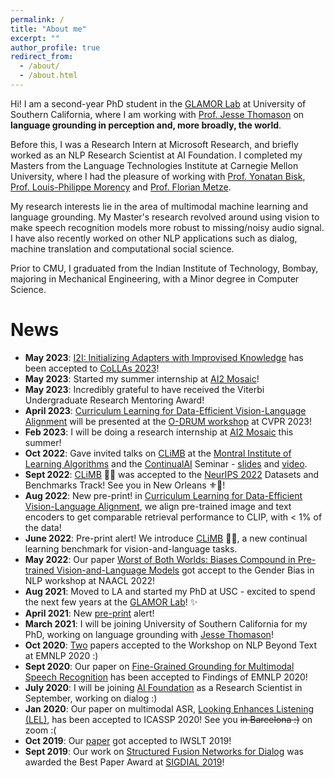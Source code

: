 ```yaml
---
permalink: /
title: "About me"
excerpt: ""
author_profile: true
redirect_from: 
  - /about/
  - /about.html
---
```


Hi! I am a second-year PhD student in the [GLAMOR Lab](https://glamor-usc.github.io/) at University of Southern California, where I am working with [Prof. Jesse Thomason](https://jessethomason.com/) on <b>language grounding in perception and, more broadly, the world</b>. 

Before this, I was a Research Intern at Microsoft Research, and briefly worked as an NLP Research Scientist at AI Foundation. I completed my Masters from the Language Technologies Institute at Carnegie Mellon University, where I had the pleasure of working with [Prof. Yonatan Bisk](https://yonatanbisk.com/), [Prof. Louis-Philippe Morency](http://www.cs.cmu.edu/~morency/) and [Prof. Florian Metze](https://www.cs.cmu.edu/~fmetze/interACT/Home.html).

My research interests lie in the area of multimodal machine learning and language grounding. My Master's research revolved around using vision to make speech recognition models more robust to missing/noisy audio signal. I have also recently worked on other NLP applications such as dialog, machine translation and computational social science.

Prior to CMU, I graduated from the Indian Institute of Technology, Bombay, majoring in Mechanical Engineering, with a Minor degree in Computer Science.

News
======
* <b>May 2023</b>: [I2I: Initializing Adapters with Improvised Knowledge](https://arxiv.org/abs/2304.02168) has been accepted to [CoLLAs 2023](https://lifelong-ml.cc/Conferences/2023/)!
* <b>May 2023</b>: Started my summer internship at [AI2 Mosaic](https://mosaic.allenai.org/)!
* <b>May 2023</b>: Incredibly grateful to have received the Viterbi Undergraduate Research Mentoring Award!
* <b>April 2023</b>: [Curriculum Learning for Data-Efficient Vision-Language Alignment](https://arxiv.org/abs/2207.14525) will be presented at the [O-DRUM workshop](https://asu-apg.github.io/odrum/) at CVPR 2023!
* <b>Feb 2023</b>: I will be doing a research internship at [AI2 Mosaic](https://mosaic.allenai.org/) this summer!
* <b>Oct 2022</b>: Gave invited talks on [CLiMB](https://arxiv.org/abs/2206.09059) at the [Montral Institute of Learning Algorithms](https://mila.quebec/en/) and the [ContinualAI](https://www.continualai.org/) Seminar - [slides](files/climb-slides.pdf) and [video](https://www.youtube.com/watch?v=zkw2S3TWJA0&list=PLm6QXeaB-XkBMFxvgZvYjqhaPgGg8Um9Z).
* <b>Sept 2022</b>: [CLiMB](https://arxiv.org/abs/2206.09059) 🧗‍♂️ was accepted to the [NeurIPS 2022](https://neurips.cc/Conferences/2022) Datasets and Benchmarks Track! See you in New Orleans ⚜️🎷!
* <b>Aug 2022</b>: New pre-print! in [Curriculum Learning for Data-Efficient Vision-Language Alignment](https://arxiv.org/abs/2207.14525), we align pre-trained image and text encoders to get comparable retrieval performance to CLIP, with < 1% of the data!
* <b>June 2022</b>: Pre-print alert! We introduce [CLiMB](https://arxiv.org/abs/2206.09059) 🧗‍♂️, a new continual learning benchmark for vision-and-language tasks.
* <b>May 2022</b>: Our paper [Worst of Both Worlds: Biases Compound in Pre-trained Vision-and-Language Models](https://arxiv.org/abs/2104.08666) got accept to the Gender Bias in NLP workshop at NAACL 2022!
* <b> Aug 2021</b>: Moved to LA and started my PhD at USC - excited to spend the next few years at the [GLAMOR Lab](https://glamor-usc.github.io/)! ✨
* <b> April 2021</b>: New [pre-print](https://arxiv.org/abs/2104.08666) alert!
* <b> March 2021</b>: I will be joining University of Southern California for my PhD, working on language grounding with [Jesse Thomason](https://jessethomason.com/)!
* <b>Oct 2020</b>: [Two](https://arxiv.org/abs/2010.08642) papers accepted to the Workshop on NLP Beyond Text at EMNLP 2020 :)
* <b>Sept 2020</b>: Our paper on [Fine-Grained Grounding for Multimodal Speech Recognition](https://arxiv.org/abs/2010.02384) has been accepted to Findings of EMNLP 2020!
* <b>July 2020</b>: I will be joining [AI Foundation](https://aifoundation.com/) as a Research Scientist in September, working on dialog :)
* <b>Jan 2020</b>: Our paper on multimodal ASR, [Looking Enhances Listening (LEL)](https://arxiv.org/abs/2002.05639), has been accepted to ICASSP 2020! See you ~~in Barcelona :)~~ on zoom :(
* <b>Oct 2019</b>: Our [paper](https://arxiv.org/abs/1910.12368) got accepted to IWSLT 2019!
* <b>Sept 2019</b>: Our work on [Structured Fusion Networks for Dialog](https://arxiv.org/abs/1907.10016) was awarded the Best Paper Award at [SIGDIAL 2019](https://www.sigdial.org/files/workshops/conference20/)!

